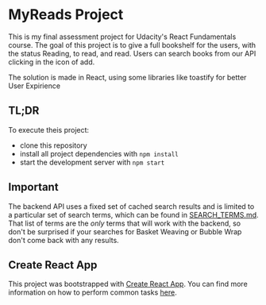 # MyReads Project

This is my final assessment project for Udacity's React Fundamentals course.
The goal of this project is to give a full bookshelf for the users, with the status Reading, to read, and read.
Users can search books from our API clicking in the icon of add.

The solution is made in React, using some libraries like toastify for better User Expirience
## TL;DR

To execute theis project:

* clone this repository
* install all project dependencies with `npm install`
* start the development server with `npm start`

## Important
The backend API uses a fixed set of cached search results and is limited to a particular set of search terms, which can be found in [SEARCH_TERMS.md](SEARCH_TERMS.md). That list of terms are the _only_ terms that will work with the backend, so don't be surprised if your searches for Basket Weaving or Bubble Wrap don't come back with any results.

## Create React App

This project was bootstrapped with [Create React App](https://github.com/facebookincubator/create-react-app). You can find more information on how to perform common tasks [here](https://github.com/facebookincubator/create-react-app/blob/master/packages/react-scripts/template/README.md).


